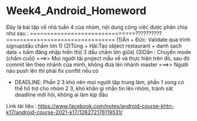 # Week4_Android_Homeword
Đây là bài tập về nhà tuần 4 của nhóm, nội dung công việc được phân chia như sau :
===============================??????????================================
(1)Ân + Đức: Validate qua trình signup(dấu chấm lơn 1)
(2)Tùng + Hải:Tạo object restaurant + danh sach data + bấm đăng nhập hiển thị( 3 dấu chấm lơn giữa)
(3)Dần : Chuyển mode (chấm cuối)
===>> Mọi người tải project mẫu về và thực hiện trên đó, sau đó commit lên theo nhánh của mình, không đưa lên nhánh master
===>> Người nào push lên thì phải fix conflit nếu có
* DEADLINE: Phần 2 3 khó nên mọi người tập trung làm, phần 1 xong có thể hổ trợ cho nhóm 2 3, khó khăn gì nhắn tin lên nhóm, tránh sát deadline mới hỏi, không ai làm kịp đâu


Link tài liệu : https://www.facebook.com/notes/android-course-khtn-k17/android-course-2021-k17/126272176119531/
